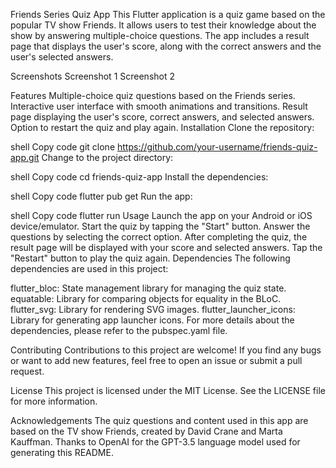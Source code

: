 Friends Series Quiz App
This Flutter application is a quiz game based on the popular TV show Friends. It allows users to test their knowledge about the show by answering multiple-choice questions. The app includes a result page that displays the user's score, along with the correct answers and the user's selected answers.

Screenshots
Screenshot 1 Screenshot 2

Features
Multiple-choice quiz questions based on the Friends series.
Interactive user interface with smooth animations and transitions.
Result page displaying the user's score, correct answers, and selected answers.
Option to restart the quiz and play again.
Installation
Clone the repository:

shell
Copy code
git clone https://github.com/your-username/friends-quiz-app.git
Change to the project directory:

shell
Copy code
cd friends-quiz-app
Install the dependencies:

shell
Copy code
flutter pub get
Run the app:

shell
Copy code
flutter run
Usage
Launch the app on your Android or iOS device/emulator.
Start the quiz by tapping the "Start" button.
Answer the questions by selecting the correct option.
After completing the quiz, the result page will be displayed with your score and selected answers.
Tap the "Restart" button to play the quiz again.
Dependencies
The following dependencies are used in this project:

flutter_bloc: State management library for managing the quiz state.
equatable: Library for comparing objects for equality in the BLoC.
flutter_svg: Library for rendering SVG images.
flutter_launcher_icons: Library for generating app launcher icons.
For more details about the dependencies, please refer to the pubspec.yaml file.

Contributing
Contributions to this project are welcome! If you find any bugs or want to add new features, feel free to open an issue or submit a pull request.

License
This project is licensed under the MIT License. See the LICENSE file for more information.

Acknowledgements
The quiz questions and content used in this app are based on the TV show Friends, created by David Crane and Marta Kauffman.
Thanks to OpenAI for the GPT-3.5 language model used for generating this README.
